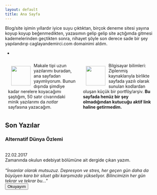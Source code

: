 ```yaml
---
layout: default
title: Ana Sayfa
---
```

Blog/site işimin yıllardır iyice suyu çıktıktan, birçok deneme sitesi yayına koyup koyup beğenmedikten, yazasımın gelip gelip site açtığımda gitmesi kademelerinden geçtikten sonra, nihayet şöyle son derece sade bir şey yapılandırıp caglayandemirci.com domainimi aldım. 

*
<div style="display: flex;">
<div style="margin: 10px;">
<a href="notes/2018"><img src="../images/iconnp.png" style="margin: 10px; float: left; height: 64px; width: 64px;"></a>
Makale tipi uzun yazılarımı buradan, ana sayfadan yayımlıyorum. Bunun dışında şimdiye kadar nerelere koyacağımı şaştığım, 50 satır civarındaki minik yazılarımı da <i>notlar</i> sayfasına yazacağım.
</div>

<div style="margin: 10px;">
<a href="cs/cs-main"><img src="../images/iconcs.jpg" style="margin: 10px; float: left; height: 64px; width: 64px;"></a>
Bilgisayar bilimleri: Ziplenmiş kaynaklarıyla birlikte sayfada yazılı olarak sunulan kodlardan oluşan küçük bir portföy/arşiv. <b>Bu sayfada henüz bir şey olmadığından kutucuğu aktif link haline getirmedim.</b>
</div>
</div>

## Son Yazılar

<div class="article_window"><h3>Alternatif Dünya Özlemi</h3><br>22.02.2017<br>Zamanında okulun edebiyat bölümüne ait dergide çıkan yazım.<br><br><i>"İnsanlar olarak mutsuzuz. Depresyon ve stres, her geçen gün daha da büyüyen kara bir siluet gibi karşımızda yükseliyor. Bilincimizin her gün tekrar ve tekrar bu..."</i><br><a href="articles/alternatif-dunya-ozlemi"><button class="article_button">Okuyayım</button></a><br><br></div>
